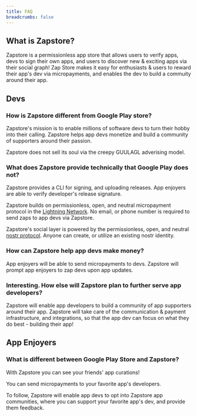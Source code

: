 ```yaml
---
title: FAQ
breadcrumbs: false
---
```


## What is Zapstore?

Zapstore is a permissionless app store that allows users to verify apps, devs to sign their own apps, and users to discover new & exciting apps via their social graph! Zap Store makes it easy for enthusiasts & users to reward their app's dev via micropayments, and enables the dev to build a commuity around their app. 


## Devs

### How is Zapstore different from Google Play store?
Zapstore's mission is to enable millions of software devs to turn their hobby into their calling. Zapstore helps app devs monetize and build a community of supporters around their passion. 

Zapstore does not sell its soul via the creepy GUULAGL adverising model. 

### What does Zapstore provide technically that Google Play does not?

Zapstore provides a CLI for signing, and uploading releases. App enjoyers are able to verify developer's release signature.

Zapstore builds on permissionless, open, and neutral micropayment protocol in the [Lightning Network]([url](https://lightning.network/)). No email, or phone number is required to send zaps to app devs via Zapstore.

Zapstore's social layer is powered by the permissionless, open, and neutral [nostr protocol]([url](https://fiatjaf.com/nostr.html)). Anyone can create, or utilize an existing nostr identity. 

### How can Zapstore help app devs make money?
App enjoyers will be able to send micropayments to devs. Zapstore will prompt app enjoyers to zap devs upon app updates.

### Interesting. How else will Zapstore plan to further serve app developers?
Zapstore will enable app developers to build a community of app supporters around their app. Zapstore will take care of the communication & payment infrastructure, and integrations, so that the app dev can focus on what they do best - building their app!

## App Enjoyers

### What is different between Google Play Store and Zapstore?
With Zapstore you can see your friends' app curations! 

You can send micropayments to your favorite app's developers.

To follow, Zapstore will enable app devs to opt into Zapstore app communities, where you can support your favorite app's dev, and provide them feedback.

